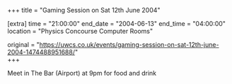 +++
title = "Gaming Session on Sat 12th June 2004"

[extra]
time = "21:00:00"
end_date = "2004-06-13"
end_time = "04:00:00"
location = "Physics Concourse Computer Rooms"

original = "https://uwcs.co.uk/events/gaming-session-on-sat-12th-june-2004-1474488951688/"    
+++

Meet in The Bar (Airport) at 9pm for food and drink

